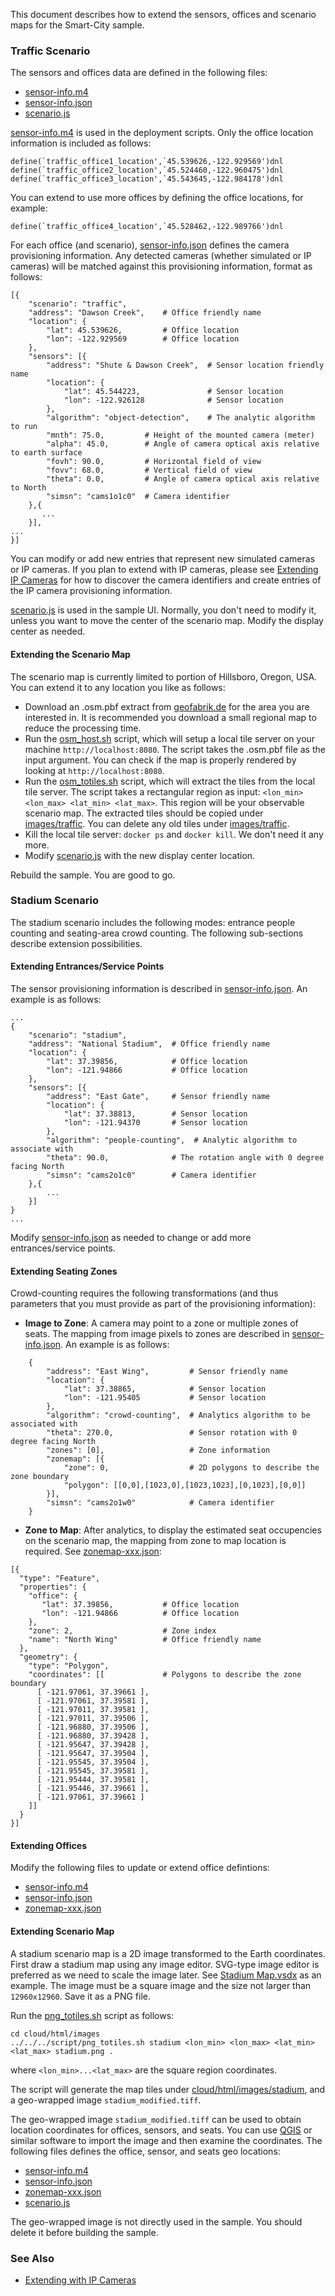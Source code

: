 
This document describes how to extend the sensors, offices and scenario maps for the Smart-City sample.    

### Traffic Scenario

The sensors and offices data are defined in the following files:   

- [sensor-info.m4](../maintenance/db-init/sensor-info.m4)
- [sensor-info.json](../maintenance/db-init/sensor-info.json)
- [scenario.js](../cloud/html/js/scenario.js)

[sensor-info.m4](../maintenance/db-init/sensor-info.m4) is used in the deployment scripts. Only the office location information is included as follows:   

```
define(`traffic_office1_location',`45.539626,-122.929569')dnl
define(`traffic_office2_location',`45.524460,-122.960475')dnl
define(`traffic_office3_location',`45.543645,-122.984178')dnl
```

You can extend to use more offices by defining the office locations, for example:   

```
define(`traffic_office4_location',`45.528462,-122.989766')dnl
```

For each office (and scenario), [sensor-info.json](../maintenance/db-init/sensor-info.json) defines the camera provisioning information. Any detected cameras (whether simulated or IP cameras) will be matched against this provisioning information, format as follows:   

```
[{
    "scenario": "traffic",
    "address": "Dawson Creek",    # Office friendly name
    "location": {
        "lat": 45.539626,         # Office location
        "lon": -122.929569        # Office location
    },
    "sensors": [{
        "address": "Shute & Dawson Creek",  # Sensor location friendly name
        "location": {
            "lat": 45.544223,               # Sensor location
            "lon": -122.926128              # Sensor location
        },
        "algorithm": "object-detection",    # The analytic algorithm to run
        "mnth": 75.0,         # Height of the mounted camera (meter)
        "alpha": 45.0,        # Angle of camera optical axis relative to earth surface
        "fovh": 90.0,         # Horizontal field of view
        "fovv": 68.0,         # Vertical field of view
        "theta": 0.0,         # Angle of camera optical axis relative to North
        "simsn": "cams1o1c0"  # Camera identifier
    },{
       ...
    }],
...
}]
```

You can modify or add new entries that represent new simulated cameras or IP cameras. If you plan to extend with IP cameras, please see [Extending IP Cameras](../sensor/README.md) for how to discover the camera identifiers and create entries of the IP camera provisioning information.   

[scenario.js](../cloud/html/js/scenario.js) is used in the sample UI. Normally, you don't need to modify it, unless you want to move the center of the scenario map. Modify the display center as needed.

#### Extending the Scenario Map

The scenario map is currently limited to portion of Hillsboro, Oregon, USA. You can extend it to any location you like as follows:   
- Download an .osm.pbf extract from [geofabrik.de](https://download.geofabrik.de) for the area you are interested in. It is recommended you download a small regional map to reduce the processing time.     
- Run the [osm_host.sh](../script/osm_host.sh) script, which will setup a local tile server on your machine ```http://localhost:8080```. The script takes the .osm.pbf file as the input argument. You can check if the map is properly rendered by looking at ```http://localhost:8080```.         
- Run the [osm_totiles.sh](../script/osm_totiles.sh) script, which will extract the tiles from the local tile server. The script takes a rectangular region as input: ```<lon_min> <lon_max> <lat_min> <lat_max>```. This region will be your observable scenario map. The extracted tiles should be copied under [images/traffic](../cloud/html/images/traffic). You can delete any old tiles under [images/traffic](../cloud/html/images/traffic).   
- Kill the local tile server: ```docker ps``` and ```docker kill```. We don't need it any more.   
- Modify [scenario.js](../cloud/html/js/scenario.js) with the new display center location.   

Rebuild the sample. You are good to go.  

### Stadium Scenario

The stadium scenario includes the following modes: entrance people counting and seating-area crowd counting. The following sub-sections describe extension possibilities.  

#### Extending Entrances/Service Points

The sensor provisioning information is described in [sensor-info.json](../maintenance/db-init/sensor-info.json). An example is as follows:   

```
...
{
    "scenario": "stadium",
    "address": "National Stadium",  # Office friendly name
    "location": {
        "lat": 37.39856,            # Office location
        "lon": -121.94866           # Office location
    },
    "sensors": [{
        "address": "East Gate",     # Sensor friendly name
        "location": {
            "lat": 37.38813,        # Sensor location
            "lon": -121.94370       # Sensor location
        },
        "algorithm": "people-counting",  # Analytic algorithm to associate with
        "theta": 90.0,              # The rotation angle with 0 degree facing North
        "simsn": "cams2o1c0"        # Camera identifier
    },{
        ...
    }]
}
...
```

Modify [sensor-info.json](../maintenance/db-init/sensor-info.json) as needed to change or add more entrances/service points.  

#### Extending Seating Zones

Crowd-counting requires the following transformations (and thus parameters that you must provide as part of the provisioning information):   
- **Image to Zone**: A camera may point to a zone or multiple zones of seats. The mapping from image pixels to zones are described in [sensor-info.json](../maintenance/db-init/sensor-info.json). An example is as follows:  

```
    {
        "address": "East Wing",         # Sensor friendly name
        "location": {
            "lat": 37.38865,            # Sensor location
            "lon": -121.95405           # Sensor location
        },
        "algorithm": "crowd-counting",  # Analytics algorithm to be associated with 
        "theta": 270.0,                 # Sensor rotation with 0 degree facing North
        "zones": [0],                   # Zone information
        "zonemap": [{
            "zone": 0,                  # 2D polygons to describe the zone boundary
            "polygon": [[0,0],[1023,0],[1023,1023],[0,1023],[0,0]]
        }],
        "simsn": "cams2o1w0"            # Camera identifier
    }
```

- **Zone to Map**: After analytics, to display the estimated seat occupencies on the scenario map, the mapping from zone to map location is required. See [zonemap-xxx.json](../cloud/html/images/stadium/zonemap-37.39856d-121.94866.json):   

```
[{
  "type": "Feature",
  "properties": {
    "office": {
       "lat": 37.39856,           # Office location
       "lon": -121.94866          # Office location
    },
    "zone": 2,                    # Zone index
    "name": "North Wing"          # Office friendly name
  },
  "geometry": {
    "type": "Polygon",
    "coordinates": [[             # Polygons to describe the zone boundary
      [ -121.97061, 37.39661 ],
      [ -121.97061, 37.39581 ],
      [ -121.97011, 37.39581 ],
      [ -121.97011, 37.39506 ],
      [ -121.96880, 37.39506 ],
      [ -121.96880, 37.39428 ],
      [ -121.95647, 37.39428 ],
      [ -121.95647, 37.39504 ],
      [ -121.95545, 37.39504 ],
      [ -121.95545, 37.39581 ],
      [ -121.95444, 37.39581 ],
      [ -121.95446, 37.39661 ],
      [ -121.97061, 37.39661 ]
    ]]
  }
}]
```

#### Extending Offices

Modify the following files to update or extend office defintions:   
- [sensor-info.m4](../maintenance/db-init/sensor-info.m4)
- [sensor-info.json](../maintenance/db-init/sensor-info.json)
- [zonemap-xxx.json](../cloud/html/images/stadium/zonemap-37.39856d-121.94866.json)

#### Extending Scenario Map

A stadium scenario map is a 2D image transformed to the Earth coordinates. First draw a stadium map using any image editor. SVG-type image editor is preferred as we need to scale the image later. See [Stadium Map.vsdx](asset/Stadium%20Map.vsdx) as an example. The image must be a square image and the size not larger than ```12960x12960```. Save it as a PNG file.   

Run the [png_totiles.sh](../script/png_totiles.sh) script as follows:    
```
cd cloud/html/images
../../../script/png_totiles.sh stadium <lon_min> <lon_max> <lat_min> <lat_max> stadium.png .
```
where ```<lon_min>...<lat_max>``` are the square region coordinates.  

The script will generate the map tiles under [cloud/html/images/stadium](../cloud/html/images/stadium), and a geo-wrapped image ```stadium_modified.tiff```. 

The geo-wrapped image ```stadium_modified.tiff``` can be used to obtain location coordinates for offices, sensors, and seats. You can use [QGIS](https://www.qgis.org/en/site/index.html) or similar software to import the image and then examine the coordinates. The following files defines the office, sensor, and seats geo locations:   

- [sensor-info.m4](../maintenance/db-init/sensor-info.m4)   
- [sensor-info.json](../maintenance/db-init/sensor-info.json)   
- [zonemap-xxx.json](../cloud/html/images/stadium/zonemap-37.39856d-121.94866.json)  
- [scenario.js](../cloud/html/js/scenario.js)   

The geo-wrapped image is not directly used in the sample. You should delete it before building the sample.   

### See Also

- [Extending with IP Cameras](../sensor/README.md)   

